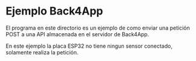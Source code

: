 # Ejemplo Back4App
El programa en este directorio es un ejemplo de como enviar una petición POST a una API almacenada en el servidor de Back4App.

En este ejemplo la placa ESP32 no tiene ningun sensor conectado, solamente realiza la petición.
